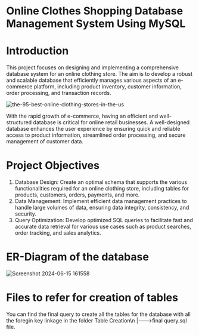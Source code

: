 # Online Clothes Shopping Database Management System Using MySQL

# Introduction
This project focuses on designing and implementing a comprehensive database system for an online clothing store. The aim is to develop a robust and scalable database that efficiently manages various aspects of an e-commerce platform, including product inventory, customer information, order processing, and transaction records.

![the-95-best-online-clothing-stores-in-the-us](https://github.com/ManojKudkyal/Online-clothes-shopping-database-system/assets/119351017/3f060ccd-edae-4322-b371-9f58aed3a6ce)

With the rapid growth of e-commerce, having an efficient and well-structured database is critical for online retail businesses. A well-designed database enhances the user experience by ensuring quick and reliable access to product information, streamlined order processing, and secure management of customer data.


# Project Objectives
1. Database Design:  Create an optimal schema that supports the various functionalities required for an online clothing store, including tables for products, customers, orders, payments, and more.
2. Data Management:  Implement efficient data management practices to handle large volumes of data, ensuring data integrity, consistency, and security.
3. Query Optimization:  Develop optimized SQL queries to facilitate fast and accurate data retrieval for various use cases such as product searches, order tracking, and sales analytics.


# ER-Diagram of the database
![Screenshot 2024-06-15 161558](https://github.com/ManojKudkyal/Online-clothes-shopping-database-system/assets/119351017/f0af8503-621e-4b2f-adae-a5e71f5236f6)

# Files to refer for creation of tables
You can find the final query to create all the tables for the database with all the foregin key linkage in the folder Table Creation\n
                                                                                                                        |--->final query.sql file.
